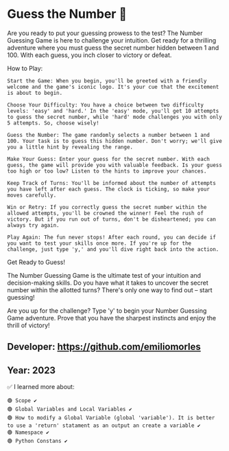 # Guess the Number 👀

Are you ready to put your guessing prowess to the test? The Number Guessing Game is here to challenge your intuition. 
Get ready for a thrilling adventure where you must guess the secret number hidden between 1 and 100. 
With each guess, you inch closer to victory or defeat.

How to Play:

    Start the Game: When you begin, you'll be greeted with a friendly welcome and the game's iconic logo. It's your cue that the excitement is about to begin.

    Choose Your Difficulty: You have a choice between two difficulty levels: 'easy' and 'hard.' In the 'easy' mode, you'll get 10 attempts to guess the secret number, while 'hard' mode challenges you with only 5 attempts. So, choose wisely!

    Guess the Number: The game randomly selects a number between 1 and 100. Your task is to guess this hidden number. Don't worry; we'll give you a little hint by revealing the range.

    Make Your Guess: Enter your guess for the secret number. With each guess, the game will provide you with valuable feedback. Is your guess too high or too low? Listen to the hints to improve your chances.

    Keep Track of Turns: You'll be informed about the number of attempts you have left after each guess. The clock is ticking, so make your moves carefully.

    Win or Retry: If you correctly guess the secret number within the allowed attempts, you'll be crowned the winner! Feel the rush of victory. But if you run out of turns, don't be disheartened; you can always try again.

    Play Again: The fun never stops! After each round, you can decide if you want to test your skills once more. If you're up for the challenge, just type 'y,' and you'll dive right back into the action.

Get Ready to Guess!

The Number Guessing Game is the ultimate test of your intuition and decision-making skills. 
Do you have what it takes to uncover the secret number within the allotted turns? 
There's only one way to find out – start guessing!

Are you up for the challenge? 
Type 'y' to begin your Number Guessing Game adventure. 
Prove that you have the sharpest instincts and enjoy the thrill of victory!

## Developer: https://github.com/emiliomorles

## Year: 2023

✅ I learned more about:

    🟢 Scope ✔️
    🟢 Global Variables and Local Variables ✔️
    🟢 How to modify a Global Variable (global 'variable'). It is better to use a 'return' statament as an output an create a variable ✔️
    🟢 Namespace ✔️
    🟢 Python Constans ✔️
    

